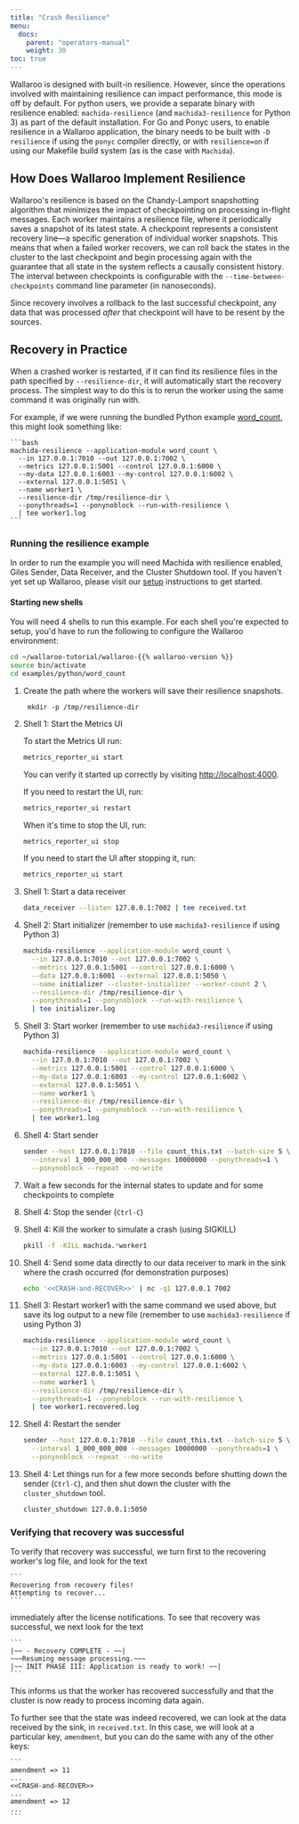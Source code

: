```yaml
---
title: "Crash Resilience"
menu:
  docs:
    parent: "operators-manual"
    weight: 30
toc: true
---
```

Wallaroo is designed with built-in resilience. However, since the operations involved with maintaining resilience can impact performance, this mode is off by default. For python users, we provide a separate binary with resilience enabled: `machida-resilience` (and `machida3-resilience` for Python 3) as part of the default installation. For Go and Ponyc users, to enable resilience in a Wallaroo application, the binary needs to be built with `-D resilience` if using the `ponyc` compiler directly, or with `resilience=on` if using our Makefile build system (as is the case with `Machida`).

## How Does Wallaroo Implement Resilience

Wallaroo's resilience is based on the Chandy-Lamport snapshotting algorithm that minimizes the impact of checkpointing on processing in-flight messages. Each worker maintains a resilience file, where it periodically saves a snapshot of its latest state. A checkpoint represents a consistent recovery line—a specific generation of individual worker snapshots. This means that when a failed worker recovers, we can roll back the states in the cluster to the last checkpoint and begin processing again with the guarantee that all state in the system reflects a causally consistent history. The interval between checkpoints is configurable with the `--time-between-checkpoints` command line parameter (in nanoseconds).

Since recovery involves a rollback to the last successful checkpoint, any data that was processed _after_ that checkpoint will have to be resent by the sources.

## Recovery in Practice

When a crashed worker is restarted, if it can find its resilience files in the path specified by `--resilience-dir`, it will automatically start the recovery process. The simplest way to do this is to rerun the worker using the same command it was originally run with.

For example, if we were running the bundled Python example [word_count](https://github.com/WallarooLabs/wallaroo/tree/master/examples/python/word_count/), this might look something like:

    ```bash
    machida-resilience --application-module word_count \
      --in 127.0.0.1:7010 --out 127.0.0.1:7002 \
      --metrics 127.0.0.1:5001 --control 127.0.0.1:6000 \
      --my-data 127.0.0.1:6003 --my-control 127.0.0.1:6002 \
      --external 127.0.0.1:5051 \
      --name worker1 \
      --resilience-dir /tmp/resilience-dir \
      --ponythreads=1 --ponynoblock --run-with-resilience \
      | tee worker1.log
    ```

### Running the resilience example

In order to run the example you will need Machida with resilience enabled, Giles Sender, Data Receiver, and the Cluster Shutdown tool. If you haven't yet set up Wallaroo, please visit our [setup](/python-installation/) instructions to get started.

#### Starting new shells

You will need 4 shells to run this example.
For each shell you're expected to setup, you'd have to run the following to configure the Wallaroo environment:

```bash
cd ~/wallaroo-tutorial/wallaroo-{{% wallaroo-version %}}
source bin/activate
cd examples/python/word_count
```

1. Create the path where the workers will save their resilience snapshots.

        mkdir -p /tmp/resilience-dir

2. Shell 1: Start the Metrics UI

    To start the Metrics UI run:

    ```bash
    metrics_reporter_ui start
    ```

    You can verify it started up correctly by visiting [http://localhost:4000](http://localhost:4000).

    If you need to restart the UI, run:

    ```bash
    metrics_reporter_ui restart
    ```

    When it's time to stop the UI, run:

    ```bash
    metrics_reporter_ui stop
    ```

    If you need to start the UI after stopping it, run:

    ```bash
    metrics_reporter_ui start
    ```

3. Shell 1: Start a data receiver

    ```bash
    data_receiver --listen 127.0.0.1:7002 | tee received.txt
    ```

4. Shell 2: Start initializer (remember to use `machida3-resilience` if using Python 3)
    ```bash
    machida-resilience --application-module word_count \
      --in 127.0.0.1:7010 --out 127.0.0.1:7002 \
      --metrics 127.0.0.1:5001 --control 127.0.0.1:6000 \
      --data 127.0.0.1:6001 --external 127.0.0.1:5050 \
      --name initializer --cluster-initializer --worker-count 2 \
      --resilience-dir /tmp/resilience-dir \
      --ponythreads=1 --ponynoblock --run-with-resilience \
      | tee initializer.log
    ```

5. Shell 3: Start worker (remember to use `machida3-resilience` if using Python 3)

    ```bash
    machida-resilience --application-module word_count \
      --in 127.0.0.1:7010 --out 127.0.0.1:7002 \
      --metrics 127.0.0.1:5001 --control 127.0.0.1:6000 \
      --my-data 127.0.0.1:6003 --my-control 127.0.0.1:6002 \
      --external 127.0.0.1:5051 \
      --name worker1 \
      --resilience-dir /tmp/resilience-dir \
      --ponythreads=1 --ponynoblock --run-with-resilience \
      | tee worker1.log
    ```

6. Shell 4: Start sender

    ```bash
    sender --host 127.0.0.1:7010 --file count_this.txt --batch-size 5 \
      --interval 1_000_000_000 --messages 10000000 --ponythreads=1 \
      --ponynoblock --repeat --no-write
    ```

7. Wait a few seconds for the internal states to update and for some checkpoints to complete
8. Shell 4: Stop the sender (`Ctrl-C`)
9. Shell 4: Kill the worker to simulate a crash (using SIGKILL)

    ```bash
    pkill -f -KILL machida.*worker1
    ```

10. Shell 4: Send some data directly to our data receiver to mark in the sink where the crash occurred (for demonstration purposes)

    ```bash
    echo '<<CRASH-and-RECOVER>>' | nc -q1 127.0.0.1 7002
    ```

11. Shell 3: Restart worker1 with the same command we used above, but save its log output to a new file (remember to use `machida3-resilience` if using Python 3)

    ```bash
    machida-resilience --application-module word_count \
      --in 127.0.0.1:7010 --out 127.0.0.1:7002 \
      --metrics 127.0.0.1:5001 --control 127.0.0.1:6000 \
      --my-data 127.0.0.1:6003 --my-control 127.0.0.1:6002 \
      --external 127.0.0.1:5051 \
      --name worker1 \
      --resilience-dir /tmp/resilience-dir \
      --ponythreads=1 --ponynoblock --run-with-resilience \
      | tee worker1.recovered.log
    ```

12. Shell 4: Restart the sender

    ```bash
    sender --host 127.0.0.1:7010 --file count_this.txt --batch-size 5 \
      --interval 1_000_000_000 --messages 10000000 --ponythreads=1 \
      --ponynoblock --repeat --no-write
    ```

13. Shell 4: Let things run for a few more seconds before shutting down the sender (`Ctrl-C`), and then shut down the cluster with the `cluster_shutdown` tool.

    ```bash
    cluster_shutdown 127.0.0.1:5050
    ```


### Verifying that recovery was successful

To verify that recovery was successful, we turn first to the recovering worker's log file, and look for the text

    ```
    Recovering from recovery files!
    Attempting to recover...
    ```

immediately after the license notifications.
To see that recovery was successful, we next look for the text

    ```
    |~~ - Recovery COMPLETE - ~~|
    ~~~Resuming message processing.~~~
    |~~ INIT PHASE III: Application is ready to work! ~~|
    ```

This informs us that the worker has recovered successfully and that the cluster is now ready to process incoming data again.

To further see that the state was indeed recovered, we can look at the data received by the sink, in `received.txt`. In this case, we will look at a particular key, `amendment`, but you can do the same with any of the other keys:

    ```
    amendment => 11
    ...
    <<CRASH-and-RECOVER>>
    ...
    amendment => 12
    ...
    ```
